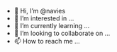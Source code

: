 - 👋 Hi, I’m @navies
- 👀 I’m interested in ...
- 🌱 I’m currently learning ...
- 💞️ I’m looking to collaborate on ...
- 📫 How to reach me ...

<!---
navies/navies is a ✨ special ✨ repository because its `README.md` (this file) appears on your GitHub profile.
You can click the Preview link to take a look at your changes.
--->
